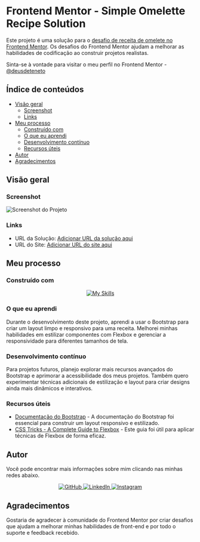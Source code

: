 # Frontend Mentor - Simple Omelette Recipe Solution

Este projeto é uma solução para o [desafio de receita de omelete no Frontend Mentor](https://www.frontendmentor.io/challenges/simple-omelette-recipe-xyz). Os desafios do Frontend Mentor ajudam a melhorar as habilidades de codificação ao construir projetos realistas.

Sinta-se à vontade para visitar o meu perfil no Frontend Mentor - [@deusdeteneto](https://www.frontendmentor.io/profile/deusdeteneto)

## Índice de conteúdos

- [Visão geral](#visão-geral)
  - [Screenshot](#screenshot)
  - [Links](#links)
- [Meu processo](#meu-processo)
  - [Construído com](#construído-com)
  - [O que eu aprendi](#o-que-eu-aprendi)
  - [Desenvolvimento contínuo](#desenvolvimento-contínuo)
  - [Recursos úteis](#recursos-úteis)
- [Autor](#autor)
- [Agradecimentos](#agradecimentos)

## Visão geral

### Screenshot

![Screenshot do Projeto](https://raw.githubusercontent.com/deusdeteneto/simple-omelette-recipe/main/assets/images/desktop-view.png)

### Links

- URL da Solução: [Adicionar URL da solução aqui](https://www.frontendmentor.io/solutions/simple-omelette-recipe-xyz)
- URL do Site: [Adicionar URL do site aqui](https://simple-omelette-recipe.vercel.app/)

## Meu processo

### Construído com
<p align="center">
  <a href="#"><img src="https://skillicons.dev/icons?i=html,css,bootstrap" alt="My Skills"></a>
</p>

### O que eu aprendi

Durante o desenvolvimento deste projeto, aprendi a usar o Bootstrap para criar um layout limpo e responsivo para uma receita. Melhorei minhas habilidades em estilizar componentes com Flexbox e gerenciar a responsividade para diferentes tamanhos de tela.

### Desenvolvimento contínuo

Para projetos futuros, planejo explorar mais recursos avançados do Bootstrap e aprimorar a acessibilidade dos meus projetos. Também quero experimentar técnicas adicionais de estilização e layout para criar designs ainda mais dinâmicos e interativos.

### Recursos úteis

- [Documentação do Bootstrap](https://getbootstrap.com/docs/5.3/getting-started/introduction/) - A documentação do Bootstrap foi essencial para construir um layout responsivo e estilizado.
- [CSS Tricks - A Complete Guide to Flexbox](https://css-tricks.com/snippets/css/a-guide-to-flexbox/) - Este guia foi útil para aplicar técnicas de Flexbox de forma eficaz.

## Autor

Você pode encontrar mais informações sobre mim clicando nas minhas redes abaixo.
<div align="center">
  <a href="https://github.com/deusdeteneto">
    <img src="https://skillicons.dev/icons?i=github" alt="GitHub" />
  </a>
  <a href="https://www.linkedin.com/in/deusdeteneto">
    <img src="https://skillicons.dev/icons?i=linkedin" alt="LinkedIn" />
  </a>
  <a href="https://www.instagram.com/torresneto.tn/">
    <img src="https://skillicons.dev/icons?i=instagram" alt="Instagram" />
  </a>
</div>

## Agradecimentos

Gostaria de agradecer à comunidade do Frontend Mentor por criar desafios que ajudam a melhorar minhas habilidades de front-end e por todo o suporte e feedback recebido.
